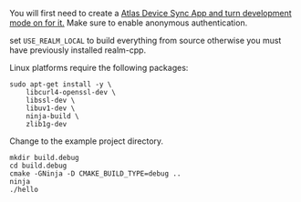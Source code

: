 You will first need to create a [Atlas Device Sync App and turn development mode on for it.](https://www.mongodb.com/docs/atlas/app-services/sync/get-started/)
Make sure to enable anonymous authentication.

set `USE_REALM_LOCAL` to build everything from source otherwise you must have previously installed realm-cpp.

Linux platforms require the following packages:
```
sudo apt-get install -y \
    libcurl4-openssl-dev \
    libssl-dev \
    libuv1-dev \
    ninja-build \
    zlib1g-dev
```

Change to the example project directory.  
```
mkdir build.debug  
cd build.debug  
cmake -GNinja -D CMAKE_BUILD_TYPE=debug ..  
ninja 
./hello
```